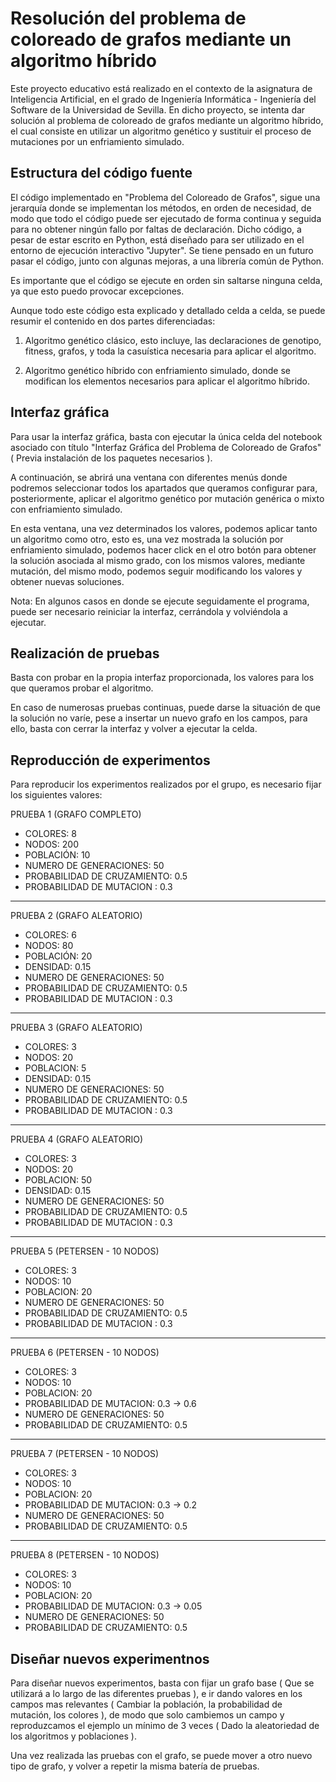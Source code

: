 # Resolución del problema de coloreado de grafos mediante un algoritmo híbrido
Este proyecto educativo está realizado en el contexto de la asignatura de Inteligencia Artificial, en el grado de Ingeniería Informática - Ingeniería del Software de la Universidad de Sevilla. En dicho proyecto, se intenta dar solución al problema de coloreado de grafos mediante un algoritmo híbrido, el cual consiste en utilizar un algoritmo genético y sustituir el proceso de mutaciones por un enfriamiento simulado.

## Estructura del código fuente
El código implementado en "Problema del Coloreado de Grafos", sigue una jerarquía donde se implementan los métodos, en orden de necesidad, de modo que todo el código puede ser ejecutado de forma continua y seguida para no obtener ningún fallo por faltas de declaración. Dicho código, a pesar de estar escrito en Python, está diseñado para ser utilizado en el entorno de ejecución interactivo "Jupyter". Se tiene pensado en un futuro pasar el código, junto con algunas mejoras, a una librería común de Python.

Es importante que el código se ejecute en orden sin saltarse ninguna celda, ya que esto puedo provocar excepciones.

Aunque todo este código esta explicado y detallado celda a celda, se puede resumir el contenido en dos partes diferenciadas:

1. Algoritmo genético clásico, esto incluye, las declaraciones de genotipo, fitness, grafos, y toda la casuística necesaria para aplicar el algoritmo.

2. Algoritmo genético híbrido con enfriamiento simulado, donde se modifican los elementos necesarios para aplicar el algoritmo híbrido.

## Interfaz gráfica

Para usar la interfaz gráfica, basta con ejecutar la única celda del notebook asociado con título "Interfaz Gráfica del Problema de Coloreado de Grafos" ( Previa instalación de los paquetes necesarios ).

A continuación, se abrirá una ventana con diferentes menús donde podremos seleccionar todos los apartados que queramos configurar para, posteriormente, aplicar el algoritmo genético por mutación genérica o mixto con enfriamiento simulado.

En esta ventana, una vez determinados los valores, podemos aplicar tanto un algoritmo como otro, esto es, una vez mostrada la solución por enfriamiento simulado, podemos hacer click en el otro botón para obtener la solución asociada al mismo grado, con los mismos valores, mediante mutación, del mismo modo, podemos seguir modificando los valores y obtener nuevas soluciones.

Nota: En algunos casos en donde se ejecute seguidamente el programa, puede ser necesario reiniciar la interfaz, cerrándola y volviéndola a ejecutar.

## Realización de pruebas

Basta con probar en la propia interfaz proporcionada, los valores para los que queramos probar el algoritmo.

En caso de numerosas pruebas continuas, puede darse la situación de que la solución no varíe, pese a insertar un nuevo grafo en los campos, para ello, basta con cerrar la interfaz y volver a ejecutar la celda.

## Reproducción de experimentos
Para reproducir los experimentos realizados por el grupo, es necesario fijar los siguientes valores:

PRUEBA 1 (GRAFO COMPLETO)
- COLORES: 8
- NODOS: 200
- POBLACIÓN: 10
- NUMERO DE GENERACIONES: 50
- PROBABILIDAD DE CRUZAMIENTO: 0.5
- PROBABILIDAD DE MUTACION : 0.3

--------------------------------------------------------	
	
PRUEBA 2 (GRAFO ALEATORIO)
- COLORES: 6
- NODOS: 80
- POBLACIÓN: 20
- DENSIDAD: 0.15
- NUMERO DE GENERACIONES: 50
- PROBABILIDAD DE CRUZAMIENTO: 0.5
- PROBABILIDAD DE MUTACION : 0.3

--------------------------------------------------------	

PRUEBA 3 (GRAFO ALEATORIO)
- COLORES: 3
- NODOS: 20
- POBLACION: 5
- DENSIDAD: 0.15
- NUMERO DE GENERACIONES: 50
- PROBABILIDAD DE CRUZAMIENTO: 0.5
- PROBABILIDAD DE MUTACION : 0.3
	
----------------------------------------------------------

PRUEBA 4 (GRAFO ALEATORIO)
- COLORES: 3
- NODOS: 20
- POBLACION: 50
- DENSIDAD: 0.15
- NUMERO DE GENERACIONES: 50
- PROBABILIDAD DE CRUZAMIENTO: 0.5
- PROBABILIDAD DE MUTACION : 0.3
	
------------------------------------------------
	
PRUEBA 5 (PETERSEN - 10 NODOS)
- COLORES: 3
- NODOS: 10
- POBLACION: 20
- NUMERO DE GENERACIONES: 50
- PROBABILIDAD DE CRUZAMIENTO: 0.5
- PROBABILIDAD DE MUTACION : 0.3
	
--------------------------------------------------

PRUEBA 6 (PETERSEN - 10 NODOS)
- COLORES: 3
- NODOS: 10
- POBLACION: 20
- PROBABILIDAD DE MUTACION: 0.3 -> 0.6
- NUMERO DE GENERACIONES: 50
- PROBABILIDAD DE CRUZAMIENTO: 0.5

---------------------------------------------------

PRUEBA 7 (PETERSEN - 10 NODOS)
- COLORES: 3
- NODOS: 10
- POBLACION: 20
- PROBABILIDAD DE MUTACION: 0.3 -> 0.2
- NUMERO DE GENERACIONES: 50
- PROBABILIDAD DE CRUZAMIENTO: 0.5
	
---------------------------------------------------

PRUEBA 8 (PETERSEN - 10 NODOS)
- COLORES: 3
- NODOS: 10
- POBLACION: 20
- PROBABILIDAD DE MUTACION: 0.3 -> 0.05
- NUMERO DE GENERACIONES: 50
- PROBABILIDAD DE CRUZAMIENTO: 0.5
	
## Diseñar nuevos experimentnos
Para diseñar nuevos experimentos, basta con fijar un grafo base ( Que se utilizará a lo largo de las diferentes pruebas ), e ir dando valores en los campos mas relevantes ( Cambiar la población, la probabilidad de mutación, los colores ), de modo que solo cambiemos un campo y reproduzcamos el ejemplo un mínimo de 3 veces ( Dado la aleatoriedad de los algoritmos y poblaciones ).

Una vez realizada las pruebas con el grafo, se puede mover a otro nuevo tipo de grafo, y volver a repetir la misma batería de pruebas.
